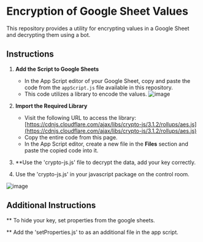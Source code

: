 # Encryption of Google Sheet Values

This repository provides a utility for encrypting values in a Google Sheet and decrypting them using a bot.

## Instructions

1. **Add the Script to Google Sheets**
   - In the App Script editor of your Google Sheet, copy and paste the code from the `appScript.js` file available in this repository.
   - This code utilizes a library to encode the values.
![image](https://github.com/user-attachments/assets/15c86361-9877-446f-bc8f-874f66a6c41b)


2. **Import the Required Library**
   - Visit the following URL to access the library:  
     [https://cdnjs.cloudflare.com/ajax/libs/crypto-js/3.1.2/rollups/aes.js](https://cdnjs.cloudflare.com/ajax/libs/crypto-js/3.1.2/rollups/aes.js)
   - Copy the entire code from this page.
   - In the App Script editor, create a new file in the **Files** section and paste the copied code into it.

3. **Use the 'crypto-js.js' file to decrypt the data, add your key correctly.

4. Use the 'crypto-js.js' in your javascript package on the control room.

![image](https://github.com/user-attachments/assets/50b023a8-8211-4889-ad7f-5a8c54d0d2bc)



## Additional Instructions

** To hide your key, set properties from the google sheets.

** Add the 'setProperties.js' to as an additional file in the app script.
